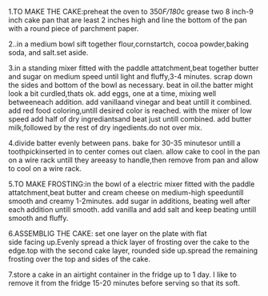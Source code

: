 1.TO MAKE THE CAKE:preheat the oven to 350*F/180*c
grease two 8 inch-9 inch cake pan that are least 2 inches
 high and line the bottom of the pan with a round piece of
  parchment paper.


2..in a medium bowl sift together flour,cornstartch, cocoa
 powder,baking soda, and salt.set aside.


3.in a standing mixer fitted with the
paddle attatchment,beat together butter
 and sugar on medium speed
until light and fluffy,3-4 minutes.
scrap down the sides and bottom of
 the bowl as necessary.
beat in oil.the batter might look a bit curdled,thats ok.
add eggs, one at a time, mixing well betweeneach addition.
add vanillaand vinegar and beat untill it combined.
add red food coloring,untill desired color is reached. 
with the mixer of low speed
add half of dry ingrediantsand beat just untill combined.
 add butter milk,followed by the rest
of dry ingedients.do not over mix.

4.divide batter evenly between pans.
bake for 30-35 minutesor untill a
toothpickinserted in to center
comes out claen. allow cake to cool
in the pan on a wire rack untill 
they areeasy to handle,then remove
from pan and allow to cool on a wire rack.

5.TO MAKE FROSTING:in the bowl of 
a electric mixer fitted with the
 paddle attatchment,beat butter and 
 cream cheese on medium-high speeduntill 
 smooth and creamy
 1-2minutes. add sugar in additions,
  beating well after each addition untill smooth.
 add vanilla and add salt and keep beating untill smooth and fluffy.


6.ASSEMBLIG THE CAKE: set one layer on the plate with flat  
side facing up.Evenly spread a thick layer of frosting over
 the cake to the edge.top with the second cake layer, rounded side up.spread
the remaining frosting over the top and sides of the cake.

7.store a cake in an airtight container in the fridge up to 
1 day. I like to remove it from the fridge 15-20 minutes 
before serving so that its soft.















